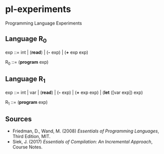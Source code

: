 # pl-experiments
Programming Language Experiments

## Language R<sub>0</sub>

exp ::= int | (<b>read</b>) | (<b>-</b> exp) | (<b>+</b> exp exp)

R<sub>0</sub>  ::= (<b>program</b> exp)

## Language R<sub>1</sub>

exp ::= int | var | (<b>read</b>) | (<b>-</b> exp) | (<b>+</b> exp exp) | (<b>let</b> ([var exp]) exp)

R<sub>1</sub> ::= (<b>program</b> exp)

## Sources

* Friedman, D., Wand, M. (2008) *Essentials of Programming Languages*, Third Edition, MIT.
* Siek, J. (2017) *Essentials of Compilation: An Incremental Approach*, Course Notes.
